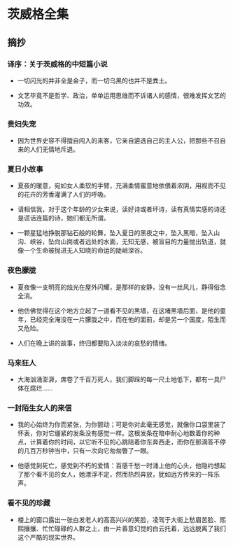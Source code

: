 # 茨威格全集

## 摘抄

### 译序：关于茨威格的中短篇小说

- 一切闪光的并非全是金子，而一切乌黑的也并不是粪土。

- 文艺毕竟不是哲学、政治，单单运用思维而不诉诸人的感情，很难发挥文艺的功效。

### 贵妇失宠

- 因为世界史容不得擅自闯入的来客，它亲自遴选自己的主人公，把那些不召自来的人们无情地斥退。

### 夏日小故事

- 夏夜的暖意，宛如女人柔软的手臂，充满柔情蜜意地依偎着浓阴，用视而不见的花卉的芳香灌满了人们的呼吸。

- 请相信我，对于这个年龄的少女来说，读好诗或者坏诗，读有真情实感的诗还是谎话连篇的诗，她们都无所谓。
  
- 一颗星猛地挣脱那钻石般的轮舞，坠入夏日的黑夜之中，坠入黑暗，坠入山沟、峡谷，坠向山岗或者远处的水面，无知无感，被盲目的力量抛出轨道，就像一个生命被抛进无人知晓的命运的陡峭深谷。

### 夜色朦胧

- 夏夜像一支明亮的烛光在屋外闪耀，是那样的安静，没有一丝风儿，静得俗念全消。

- 他仿佛觉得在这个地方立起了一道看不见的黑墙，在这堵黑墙后面，是他的童年，已经完全淹没在一片朦胧之中，而在他的面前，却是另一个国度，陌生而又危险。

- 人们在晚上讲的故事，终归都要陷入淡淡的哀愁的情绪。

### 马来狂人

- 大海汹涌澎湃，席卷了千百万死人，我们脚踩的每一尺土地低下，都有一具尸体在腐烂……

### 一封陌生女人的来信

- 我的心始终为你而紧张，为你颤动；可是你对此毫无感觉，就像你口袋里装了怀表，你对它绷紧的发条没有感觉一样。这根发条在暗中耐心地数着你的种点，计算着你的时间，以它听不见的心跳陪着你东奔西走，而你在那滴答不停的几百万秒钟当中，只有一次向它匆匆瞥了一眼。

- 他感觉到死亡，感觉到不朽的爱情：百感千愁一时涌上他的心头，他隐约想起了那个看不见的女人，她漂浮不定，然而热烈奔放，犹如远方传来的一阵乐声。

### 看不见的珍藏

- 楼上的窗口露出一张白发老人的高高兴兴的笑脸，凌驾于大街上愁眉苦脸、熙熙攘攘、忙忙碌碌的人群之上，由一片善意幻觉的白云托着，远远脱离了我们这个严酷的现实世界。

